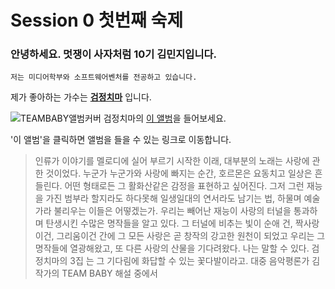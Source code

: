Session 0 첫번째 숙제
=============
    
### 안녕하세요. 멋쟁이 사자처럼 10기 김민지입니다.
    저는 미디어학부와 소프트웨어벤처를 전공하고 있습니다.  

제가 좋아하는 가수는 **[검정치마](https://www.instagram.com/holideez/)** 입니다.  

![TEAMBABY앨범커버](https://user-images.githubusercontent.com/101307543/158004869-4311df99-97e3-4154-ac16-322e7eab7bc7.jpg)
검정치마의 [이 앨범](https://youtu.be/aCj1Igctb8s)을 들어보세요.  

'이 앨범'을 클릭하면 앨범을 들을 수 있는 링크로 이동합니다.  

>인류가 이야기를 멜로디에 실어 부르기 시작한 이래, 대부분의 노래는 사랑에 관한 것이었다. 누군가 누군가와 사랑에 빠지는 순간, 호르몬은 요동치고 일상은 흔들린다. 어떤 형태로든 그 활화산같은 감정을 표현하고 싶어진다. 그저 그런 재능을 가진 범부라 할지라도 하다못해 일생일대의 연서라도 남기는 법, 하물며 예술가라 불리우는 이들은 어떻겠는가. 우리는 빼어난 재능이 사랑의 터널을 통과하며 탄생시킨 수많은 명작들을 알고 있다. 그 터널에 비추는 빛이 순애 건, 짝사랑이건, 그리움이건 간에 그 모든 사랑은 곧 창작의 강고한 원천이 되었고 우리는 그 명작들에 열광해왔고, 또 다른 사랑의 산물을 기다려왔다. 나는 말할 수 있다. 검정치마의 3집 <TEAM BABY>는 그 기다림에 화답할 수 있는 꽃다발이라고. 대중 음악평론가 김작가의 TEAM BABY 해설 중에서